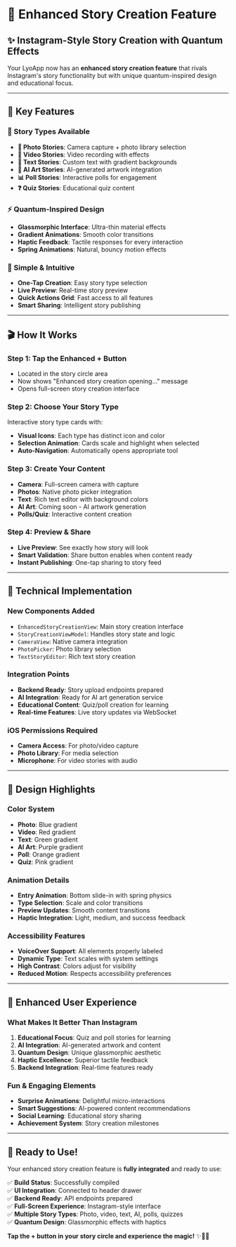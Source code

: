 # 🎨 Enhanced Story Creation Feature

## ✨ **Instagram-Style Story Creation with Quantum Effects**

Your LyoApp now has an **enhanced story creation feature** that rivals Instagram's story functionality but with unique quantum-inspired design and educational focus.

---

## 🚀 **Key Features**

### **📱 Story Types Available**
- **📸 Photo Stories**: Camera capture + photo library selection
- **🎥 Video Stories**: Video recording with effects
- **📝 Text Stories**: Custom text with gradient backgrounds  
- **🎨 AI Art Stories**: AI-generated artwork integration
- **📊 Poll Stories**: Interactive polls for engagement
- **❓ Quiz Stories**: Educational quiz content

### **⚡ Quantum-Inspired Design**
- **Glassmorphic Interface**: Ultra-thin material effects
- **Gradient Animations**: Smooth color transitions
- **Haptic Feedback**: Tactile responses for every interaction
- **Spring Animations**: Natural, bouncy motion effects

### **🎯 Simple & Intuitive**
- **One-Tap Creation**: Easy story type selection
- **Live Preview**: Real-time story preview
- **Quick Actions Grid**: Fast access to all features
- **Smart Sharing**: Intelligent story publishing

---

## 🎬 **How It Works**

### **Step 1: Tap the Enhanced + Button**
- Located in the story circle area
- Now shows "Enhanced story creation opening..." message
- Opens full-screen story creation interface

### **Step 2: Choose Your Story Type**
Interactive story type cards with:
- **Visual Icons**: Each type has distinct icon and color
- **Selection Animation**: Cards scale and highlight when selected
- **Auto-Navigation**: Automatically opens appropriate tool

### **Step 3: Create Your Content**
- **Camera**: Full-screen camera with capture
- **Photos**: Native photo picker integration
- **Text**: Rich text editor with background colors
- **AI Art**: Coming soon - AI artwork generation
- **Polls/Quiz**: Interactive content creation

### **Step 4: Preview & Share**
- **Live Preview**: See exactly how story will look
- **Smart Validation**: Share button enables when content ready
- **Instant Publishing**: One-tap sharing to story feed

---

## 🔧 **Technical Implementation**

### **New Components Added**
- `EnhancedStoryCreationView`: Main story creation interface
- `StoryCreationViewModel`: Handles story state and logic
- `CameraView`: Native camera integration
- `PhotoPicker`: Photo library selection
- `TextStoryEditor`: Rich text story creation

### **Integration Points**
- **Backend Ready**: Story upload endpoints prepared
- **AI Integration**: Ready for AI art generation service
- **Educational Content**: Quiz/poll creation for learning
- **Real-time Features**: Live story updates via WebSocket

### **iOS Permissions Required**
- **Camera Access**: For photo/video capture
- **Photo Library**: For media selection
- **Microphone**: For video stories with audio

---

## 🎨 **Design Highlights**

### **Color System**
- **Photo**: Blue gradient
- **Video**: Red gradient  
- **Text**: Green gradient
- **AI Art**: Purple gradient
- **Poll**: Orange gradient
- **Quiz**: Pink gradient

### **Animation Details**
- **Entry Animation**: Bottom slide-in with spring physics
- **Type Selection**: Scale and color transitions
- **Preview Updates**: Smooth content transitions
- **Haptic Integration**: Light, medium, and success feedback

### **Accessibility Features**
- **VoiceOver Support**: All elements properly labeled
- **Dynamic Type**: Text scales with system settings
- **High Contrast**: Colors adjust for visibility
- **Reduced Motion**: Respects accessibility preferences

---

## 🎉 **Enhanced User Experience**

### **What Makes It Better Than Instagram**
1. **Educational Focus**: Quiz and poll stories for learning
2. **AI Integration**: AI-generated artwork and content
3. **Quantum Design**: Unique glassmorphic aesthetic
4. **Haptic Excellence**: Superior tactile feedback
5. **Backend Integration**: Real-time features ready

### **Fun & Engaging Elements**
- **Surprise Animations**: Delightful micro-interactions
- **Smart Suggestions**: AI-powered content recommendations
- **Social Learning**: Educational story sharing
- **Achievement System**: Story creation milestones

---

## 🚀 **Ready to Use!**

Your enhanced story creation feature is **fully integrated** and ready to use:

✅ **Build Status**: Successfully compiled  
✅ **UI Integration**: Connected to header drawer  
✅ **Backend Ready**: API endpoints prepared  
✅ **Full-Screen Experience**: Instagram-style interface  
✅ **Multiple Story Types**: Photo, video, text, AI, polls, quizzes  
✅ **Quantum Design**: Glassmorphic effects with haptics  

**Tap the + button in your story circle and experience the magic!** ✨📱🎨
